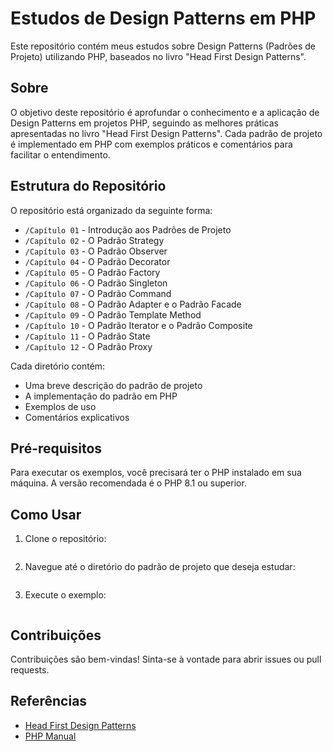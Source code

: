 # Estudos de Design Patterns em PHP

Este repositório contém meus estudos sobre Design Patterns (Padrões de Projeto) utilizando PHP, baseados no livro "Head First Design Patterns".

## Sobre

O objetivo deste repositório é aprofundar o conhecimento e a aplicação de Design Patterns em projetos PHP, seguindo as melhores práticas apresentadas no livro "Head First Design Patterns". Cada padrão de projeto é implementado em PHP com exemplos práticos e comentários para facilitar o entendimento.

## Estrutura do Repositório

O repositório está organizado da seguinte forma:

- `/Capítulo 01` - Introdução aos Padrões de Projeto
- `/Capítulo 02` - O Padrão Strategy
- `/Capítulo 03` - O Padrão Observer
- `/Capítulo 04` - O Padrão Decorator
- `/Capítulo 05` - O Padrão Factory
- `/Capítulo 06` - O Padrão Singleton
- `/Capítulo 07` - O Padrão Command
- `/Capítulo 08` - O Padrão Adapter e o Padrão Facade
- `/Capítulo 09` - O Padrão Template Method
- `/Capítulo 10` - O Padrão Iterator e o Padrão Composite
- `/Capítulo 11` - O Padrão State
- `/Capítulo 12` - O Padrão Proxy

Cada diretório contém:

- Uma breve descrição do padrão de projeto
- A implementação do padrão em PHP
- Exemplos de uso
- Comentários explicativos

## Pré-requisitos

Para executar os exemplos, você precisará ter o PHP instalado em sua máquina. A versão recomendada é o PHP 8.1 ou superior.

## Como Usar

1. Clone o repositório:
    ```bash
    
    ```

2. Navegue até o diretório do padrão de projeto que deseja estudar:
    ```bash
   
    ```

3. Execute o exemplo:
    ```bash
   
    ```

## Contribuições

Contribuições são bem-vindas! Sinta-se à vontade para abrir issues ou pull requests.

## Referências

- [Head First Design Patterns](https://www.oreilly.com/library/view/head-first-design/0596007124/)
- [PHP Manual](https://www.php.net/manual/pt_BR/)



